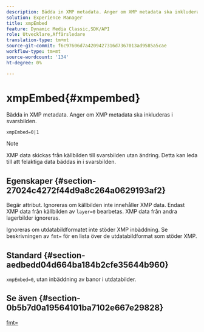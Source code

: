```yaml
---
description: Bädda in XMP metadata. Anger om XMP metadata ska inkluderas i svarsbilden.
solution: Experience Manager
title: xmpEmbed
feature: Dynamic Media Classic,SDK/API
role: Utvecklare,Affärsledare
translation-type: tm+mt
source-git-commit: f6c97606d7a4209427316d7367013ad9585a5cae
workflow-type: tm+mt
source-wordcount: '134'
ht-degree: 0%

---
```



# xmpEmbed{#xmpembed}

Bädda in XMP metadata. Anger om XMP metadata ska inkluderas i svarsbilden.

`xmpEmbed=0|1`

>[!NOTE]
>
>XMP data skickas från källbilden till svarsbilden utan ändring. Detta kan leda till att felaktiga data bäddas in i svarsbilden.

## Egenskaper {#section-27024c4272f44d9a8c264a0629193af2}

Begär attribut. Ignoreras om källbilden inte innehåller XMP data. Endast XMP data från källbilden av `layer=0` bearbetas. XMP data från andra lagerbilder ignoreras.

Ignoreras om utdatabildformatet inte stöder XMP inbäddning. Se beskrivningen av `fmt=` för en lista över de utdatabildformat som stöder XMP.

## Standard {#section-aedbedd04d664ba184b2cfe35644b960}

`xmpEmbed=0`, utan inbäddning av banor i utdatabilder.

## Se även {#section-0b5b7d0a19564101ba7102e667e29828}

[fmt=](../../../../../is-api/http-ref/image-serving-api-ref/c-http-protocol-reference/c-command-reference/r-is-http-fmt.md#reference-cdf10043423b45ba9fe15157fb3ae37a)
